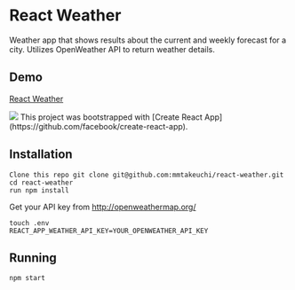 # React Weather

Weather app that shows results about the current and weekly forecast for a city. Utilizes OpenWeather API to return weather details.

## Demo

<a href="https://warm-plateau-75803.herokuapp.com/">React Weather</a>

<img src="/weather/src/assets/screenshot.png">
This project was bootstrapped with [Create React App](https://github.com/facebook/create-react-app).

## Installation

```
Clone this repo git clone git@github.com:mmtakeuchi/react-weather.git
cd react-weather
run npm install
```

Get your API key from http://openweathermap.org/

```
touch .env
REACT_APP_WEATHER_API_KEY=YOUR_OPENWEATHER_API_KEY
```

## Running

```
npm start
```
